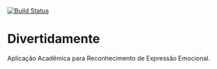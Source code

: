 [![Build Status](https://travis-ci.org/welingtonliima/wjangoo-divertidamente.svg?branch=master)](https://travis-ci.org/welingtonliima/wjangoo-divertidamente)

# Divertidamente
Aplicação Acadêmica para Reconhecimento de Expressão Emocional.
